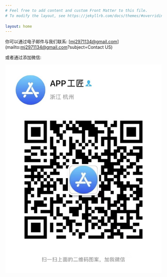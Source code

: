 ```yaml
---
# Feel free to add content and custom Front Matter to this file.
# To modify the layout, see https://jekyllrb.com/docs/themes/#overriding-theme-defaults

layout: home
---
```



你可以通过电子邮件与我们联系:
[mj2971134@gmail.com](mailto:mj2971134@gmail.com?subject=Contact US)

或者通过添加微信:

![微信](/assets/images/qrcode.jpg)
